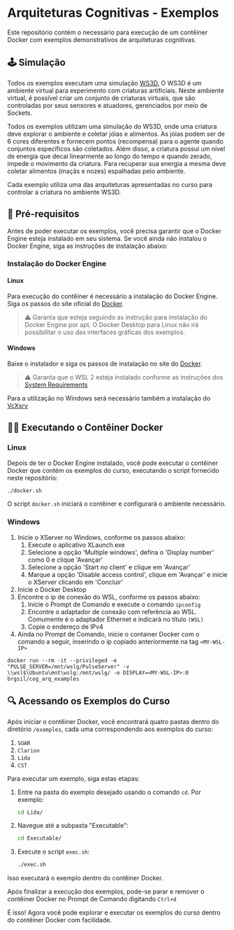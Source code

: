 # Arquiteturas Cognitivas - Exemplos

Este repositório contém o necessário para execução de um contêiner Docker com exemplos demonstrativos de arquiteturas cognitivas.

## 🕹️ Simulação

Todos os exemplos executam uma simulação [WS3D.](https://github.com/CST-Group/ws3d) O WS3D é um ambiente virtual para experimento com criaturas artificiais. Neste ambiente virtual, é possível criar um conjunto de criaturas virtuais, que são controladas por seus sensores e atuadores, gerenciados por meio de Sockets.

Todos os exemplos utilizam uma simulação do WS3D, onde uma criatura deve explorar o ambiente e coletar jóias e alimentos. As jóias podem ser de 6 cores diferentes e fornecem pontos (recompensa) para o agente quando conjuntos específicos são coletados. Além disso, a criatura possui um nível de energia que decai linearmente ao longo do tempo e quando zerado, impede o movimento da criatura. Para recuperar sua energia a mesma deve coletar alimentos (maçãs e nozes) espalhadas pelo ambiente.

Cada exemplo utiliza uma das arquiteturas apresentadas no curso para controlar a criatura no ambiente WS3D.

## 🚀 Pré-requisitos

Antes de poder executar os exemplos, você precisa garantir que o Docker Engine esteja instalado em seu sistema. Se você ainda não instalou o Docker Engine, siga as instruções de instalação abaixo:

### Instalação do Docker Engine

#### **Linux**

Para execução do contêiner é necessário a instalação do Docker Engine. Siga os passos do site oficial do [Docker](https://docs.docker.com/engine/install/ubuntu/#install-using-the-repository).

> ⚠️ Garanta que esteja seguindo as instrução para instalação do Docker Engine por apt. O Docker Desktop para Linux não irá possibilitar o uso das interfaces gráficas dos exemplos.

#### **Windows**

Baixe o instalador e siga os passos de instalação no site do [Docker](https://docs.docker.com/desktop/install/windows-install/).

> ⚠️ Garanta que o WSL 2 esteja instalado conforme as instruções dos [System Requirements](https://docs.docker.com/desktop/install/windows-install/#system-requirements)

Para a utilização no Windows será necessário também a instalação do [VcXsrv](https://sourceforge.net/projects/vcxsrv/)

## 🏃‍♀️ Executando o Contêiner Docker

### **Linux**

Depois de ter o Docker Engine instalado, você pode executar o contêiner Docker que contém os exemplos do curso, executando o script fornecido neste repositório:

```bash
./docker.sh
```

O script `docker.sh` iniciará o contêiner e configurará o ambiente necessário.

### **Windows**

1. Inicie o XServer no Windows, conforme os passos abaixo:
    1. Execute o aplicativo XLaunch.exe
    2. Selecione a opção 'Multiple windows', defina o 'Display number' como 0 e clique 'Avançar'
    3. Selecione a opção 'Start no client' e clique em 'Avançar'
    4. Marque a opção 'Disable access control', clique em 'Avançar' e inicie o XServer clicando em 'Concluir'
3. Inicie o Docker Desktop
4. Encontre o ip de conexão do WSL, conforme os passos abaixo:
    1. Inicie o Prompt de Comando e execute o comando `ipconfig`
    2. Encontre o adaptador de conexão com referência ao WSL. Comumente é o adaptador Ethernet e indicará no título `(WSL)`
    3. Copie o endereço de IPv4
5. Ainda no Prompt de Comando, inicie o container Docker com o comando a seguir, inserindo o ip copiado anteriormente na tag `<MY-WSL-IP>`
```
docker run --rm -it --privileged -e "PULSE_SERVER=/mnt/wslg/PulseServer" -v \\wsl$\Ubuntu\mnt\wslg:/mnt/wslg/ -e DISPLAY=<MY-WSL-IP>:0 brgsil/cog_arq_examples
```

## 🔍 Acessando os Exemplos do Curso

Após iniciar o contêiner Docker, você encontrará quatro pastas dentro do diretório `/examples`, cada uma correspondendo aos exemplos do curso:

1. `SOAR`
2. `Clarion`
3. `Lida`
4. `CST`

Para executar um exemplo, siga estas etapas:

1. Entre na pasta do exemplo desejado usando o comando `cd`. Por exemplo:

   ```bash
   cd Lida/
   ```

2. Navegue até a subpasta "Executable":

   ```bash
   cd Executable/
   ```

3. Execute o script `exec.sh`:

   ```bash
   ./exec.sh
   ```

Isso executará o exemplo dentro do contêiner Docker.

Após finalizar a execução dos exemplos, pode-se parar e remover o contêiner Docker no Prompt de Comando digitando `Ctrl+d`

É isso! Agora você pode explorar e executar os exemplos do curso dentro do contêiner Docker com facilidade.
